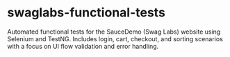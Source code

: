 # swaglabs-functional-tests
Automated functional tests for the SauceDemo (Swag Labs) website using Selenium and TestNG. Includes login, cart, checkout, and sorting scenarios with a focus on UI flow validation and error handling.
